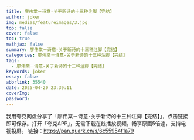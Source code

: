 ```yaml
---
title: 廖伟棠－诗意-关于新诗的十三种注脚【完结】
author: joker
img: medias/featureimages/3.jpg
top: false
cover: false
toc: true
mathjax: false
summary: 廖伟棠－诗意-关于新诗的十三种注脚【完结】
categories: 廖伟棠－诗意-关于新诗的十三种注脚【完结】
tags:
  - 廖伟棠－诗意-关于新诗的十三种注脚【完结】
keywords: joker
essay: false
abbrlink: 35540
date: 2025-04-20 23:39:11
coverImg:
password:
---
```


我用夸克网盘分享了「廖伟棠－诗意-关于新诗的十三种注脚【完结】」，点击链接即可保存。打开「夸克APP」，无需下载在线播放视频，畅享原画5倍速，支持电视投屏。
链接：https://pan.quark.cn/s/6c55954f1a79
